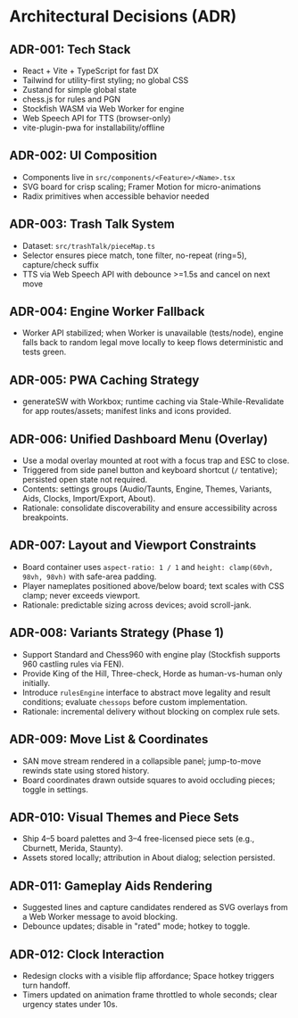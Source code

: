 # Architectural Decisions (ADR)

## ADR-001: Tech Stack

- React + Vite + TypeScript for fast DX
- Tailwind for utility-first styling; no global CSS
- Zustand for simple global state
- chess.js for rules and PGN
- Stockfish WASM via Web Worker for engine
- Web Speech API for TTS (browser-only)
- vite-plugin-pwa for installability/offline

## ADR-002: UI Composition

- Components live in `src/components/<Feature>/<Name>.tsx`
- SVG board for crisp scaling; Framer Motion for micro-animations
- Radix primitives when accessible behavior needed

## ADR-003: Trash Talk System

- Dataset: `src/trashTalk/pieceMap.ts`
- Selector ensures piece match, tone filter, no-repeat (ring=5), capture/check suffix
- TTS via Web Speech API with debounce >=1.5s and cancel on next move

## ADR-004: Engine Worker Fallback

- Worker API stabilized; when Worker is unavailable (tests/node), engine falls back to random legal move locally to keep flows deterministic and tests green.

## ADR-005: PWA Caching Strategy

- generateSW with Workbox; runtime caching via Stale-While-Revalidate for app routes/assets; manifest links and icons provided.

## ADR-006: Unified Dashboard Menu (Overlay)

- Use a modal overlay mounted at root with a focus trap and ESC to close.
- Triggered from side panel button and keyboard shortcut (`/` tentative); persisted open state not required.
- Contents: settings groups (Audio/Taunts, Engine, Themes, Variants, Aids, Clocks, Import/Export, About).
- Rationale: consolidate discoverability and ensure accessibility across breakpoints.

## ADR-007: Layout and Viewport Constraints

- Board container uses `aspect-ratio: 1 / 1` and `height: clamp(60vh, 98vh, 98vh)` with safe-area padding.
- Player nameplates positioned above/below board; text scales with CSS clamp; never exceeds viewport.
- Rationale: predictable sizing across devices; avoid scroll-jank.

## ADR-008: Variants Strategy (Phase 1)

- Support Standard and Chess960 with engine play (Stockfish supports 960 castling rules via FEN).
- Provide King of the Hill, Three-check, Horde as human-vs-human only initially.
- Introduce `rulesEngine` interface to abstract move legality and result conditions; evaluate `chessops` before custom implementation.
- Rationale: incremental delivery without blocking on complex rule sets.

## ADR-009: Move List & Coordinates

- SAN move stream rendered in a collapsible panel; jump-to-move rewinds state using stored history.
- Board coordinates drawn outside squares to avoid occluding pieces; toggle in settings.

## ADR-010: Visual Themes and Piece Sets

- Ship 4–5 board palettes and 3–4 free-licensed piece sets (e.g., Cburnett, Merida, Staunty).
- Assets stored locally; attribution in About dialog; selection persisted.

## ADR-011: Gameplay Aids Rendering

- Suggested lines and capture candidates rendered as SVG overlays from a Web Worker message to avoid blocking.
- Debounce updates; disable in "rated" mode; hotkey to toggle.

## ADR-012: Clock Interaction

- Redesign clocks with a visible flip affordance; Space hotkey triggers turn handoff.
- Timers updated on animation frame throttled to whole seconds; clear urgency states under 10s.
